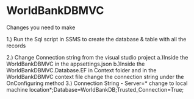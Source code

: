 # WorldBankDBMVC


Changes you need to make 

1.) Run the Sql script in SSMS to create the database & table with all the records 

2.) Change Connection string from the visual studio project
  a.)Inside the WorldBankDBMVC in the appsettings.json 
  b.)Inside the WorldBankDBMVC.Database.EF in Context folder and in the WorldBankDBMVC context file change the connection string
     under the OnConfiguring method
3.) Connection String - Server=* change to local machine location*;Database=WorldBankDB;Trusted_Connection=True;
